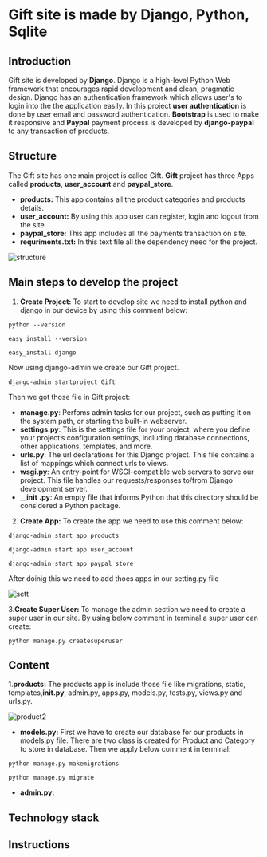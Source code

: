 # Gift site is made by Django, Python, Sqlite

## Introduction
Gift site is developed by __Django__. Django is a high-level Python Web framework that encourages rapid development and clean, pragmatic design. Django has an authentication framework which allows user's to login into the the application easily. In this project __user authentication__ is done by user email and password authentication. __Bootstrap__ is used to make it responsive and __Paypal__ payment process is developed by __django-paypal__ to any transaction of products. 

## Structure
The Gift site has one main project is called Gift. __Gift__ project has three Apps called __products__, __user_account__ and __paypal_store__. 
* __products:__ This app contains all the product categories and products details.
* __user_account:__ By using this app user can register, login and logout from the site.
* __paypal_store:__ This app includes all the payments transaction on site.
* __requriments.txt:__ In this text file all the dependency need for the project.


![structure](https://user-images.githubusercontent.com/24476948/34054674-eaabcdd0-e1c3-11e7-88ac-95328db6db09.png)



## Main steps to develop the project
1. __Create Project:__
To start to develop site we need to install python and django in our device by using this comment below:
``` 
python --version
```
```
easy_install --version
```
```
easy_install django
```
Now using django-admin we create our Gift project.
```
django-admin startproject Gift
```
Then we got those file in Gift project:
* __manage.py__: Perfoms admin tasks for our project, such as putting it on the system path, or starting the built-in webserver.
* __settings.py__: This is the settings file for your project, where you define your project’s configuration settings, including database connections, other applications, templates, and more.
* __urls.py__: The url declarations for this Django project. This file contains a list of mappings which connect urls to views.
* __wsgi.py__: An entry-point for WSGI-compatible web servers to serve our project. This file handles our requests/responses to/from Django development server.
* ____init__ __.py__: An empty file that informs Python that this directory should be considered a Python package.

 2. __Create App:__ 
 To create the app we need to use this comment below:
 ```
 django-admin start app products
 ```
 ```
 django-admin start app user_account
 ```
 ```
 django-admin start app paypal_store
 ```
After doinig this we need to add thoes apps in our setting.py file

![sett](https://user-images.githubusercontent.com/24476948/34059391-c6571c2e-e1d6-11e7-99bb-6555d9d2c47c.png)

3.__Create Super User:__ 
To manage the admin section we need to create a super user in our site. By using below comment in terminal a super user can create:
```
python manage.py createsuperuser
```


## Content
1.__products:__
The products app is include those file like migrations, static, templates,__init.py__,  admin.py, apps.py, models.py, tests.py, views.py and urls.py.

![product2](https://user-images.githubusercontent.com/24476948/34073338-712453ca-e28f-11e7-99c1-3a9a9579d540.png)

* __models.py:__ First we have to create our database for our products in models.py file. There are two class is created for Product and Category to store in database. Then we apply below comment in terminal:
```
python manage.py makemigrations 
```
```
python manage.py migrate
```

* __admin.py:__ 


## Technology stack

## Instructions
